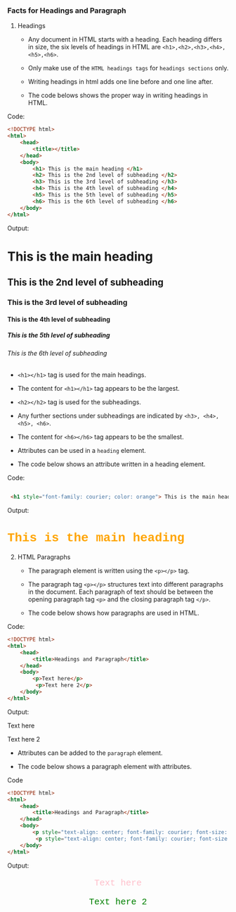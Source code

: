 ### Facts for Headings and Paragraph

1. Headings

    - Any document in HTML starts with a heading. Each heading differs in size, the six levels of headings in HTML are `<h1>,<h2>,<h3>,<h4>,<h5>,<h6>`.

    - Only make use of the `HTML headings tags` for `headings sections` only. 

    - Writing headings in html adds one line before and one line after. 

    - The code belows shows the proper way in writing headings in HTML.

Code: 
```html
<!DOCTYPE html>
<html>
    <head>
        <title></title>
    </head>
    <body>
        <h1> This is the main heading </h1>
        <h2> This is the 2nd level of subheading </h2>
        <h3> This is the 3rd level of subheading </h3>
        <h4> This is the 4th level of subheading </h4>
        <h5> This is the 5th level of subheading </h5>
        <h6> This is the 6th level of subheading </h6>
    </body>
</html>

```

Output: 

<!DOCTYPE html>
<html>
    <head>
        <title></title>
    </head>
    <body>
        <h1> This is the main heading </h1>
        <h2> This is the 2nd level of subheading </h2>
        <h3> This is the 3rd level of subheading </h3>
        <h4> This is the 4th level of subheading </h4>
        <h5> This is the 5th level of subheading </h5>
        <h6> This is the 6th level of subheading </h6>
    </body>
</html>


- `<h1></h1>` tag is used for the main headings. 
     
- The content for `<h1></h1>` tag appears to be the largest.

- `<h2></h2>` tag is used for the subheadings.

- Any further sections under subheadings are indicated by `<h3>, <h4>, <h5>, <h6>`.
    
- The content for `<h6></h6>` tag appears to be the smallest. 

- Attributes can be used in a `heading` element.

- The code below shows an attribute written in a heading element. 
    
 Code:
```html

 <h1 style="font-family: courier; color: orange"> This is the main heading </h1>

```
Output:

<h1 style="font-family: courier; color: orange"> This is the main heading </h1>

2. HTML Paragraphs

    - The paragraph element is written using the `<p></p>` tag.

    - The paragraph tag `<p></p>` structures text into different paragraphs in the document. Each paragraph of text should be between the opening paragraph tag `<p>` and the closing paragraph tag `</p>`.

    - The code below shows how paragraphs are used in HTML.

Code:
```html
<!DOCTYPE html>
<html>
    <head>
        <title>Headings and Paragraph</title>
    </head>
    <body>
        <p>Text here</p>
         <p>Text here 2</p>
    </body>
</html>

```
Output:

<!DOCTYPE html>
<html>
    <head>
        <title>Headings and Paragraph</title>
    </head>
    <body>
        <p>Text here</p>
         <p>Text here 2</p>
    </body>
</html>

- Attributes can be added to the `paragraph` element.

- The code below shows a paragraph element with attributes.

Code
```html
<!DOCTYPE html>
<html>
    <head>
        <title>Headings and Paragraph</title>
    </head>
    <body>
        <p style="text-align: center; font-family: courier; font-size: 20px; color: pink">Text here</p>
         <p style="text-align: center; font-family: courier; font-size: 20px; color: green">Text here 2</p>
    </body>
</html>

 ```
Output:

<!DOCTYPE html>
<html>
    <head>
        <title>Headings and Paragraph</title>
    </head>
    <body>
        <p style="text-align: center; font-family: courier; font-size: 20px; color: pink">Text here</p>
         <p style="text-align: center; font-family: courier; font-size: 20px; color: green">Text here 2</p>
    </body>
</html>



   
    
